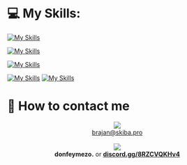 
# 💻 My Skills:
[![My Skills](https://skillicons.dev/icons?i=html,css,js,jquery,php)](https://skillicons.dev)

[![My Skills](https://skillicons.dev/icons?i=lua,py)](https://skillicons.dev)

[![My Skills](https://skillicons.dev/icons?i=mysql,sqlite)](https://skillicons.dev)

[![My Skills](https://skillicons.dev/icons?i=windows,linux)](https://skillicons.dev)
[![My Skills](https://skillicons.dev/icons?i=git)](https://skillicons.dev)

# 📩 How to contact me
<p align="center">
  <a>
     <img src="https://skillicons.dev/icons?i=gmail" /> <br>
    <a href="mailto:brajan@skiba.pro">brajan@skiba.pro</a> <br><br>
     <img src="https://skillicons.dev/icons?i=discord" /> <br>
    <b>donfeymezo.</b> or <a href="https://discord.gg/8RZCVQKHv4" style="font-weight: bold">discord.gg/8RZCVQKHv4</a>
  </a>
</p>

#   
